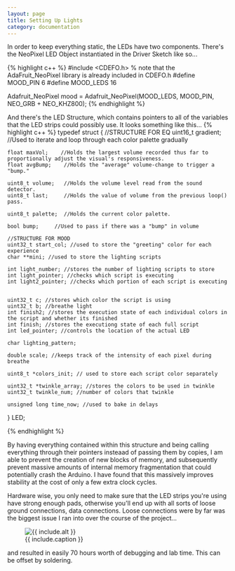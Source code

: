 ```yaml
---
layout: page
title: Setting Up Lights
category: documentation
---
```


In order to keep everything static, the LEDs have two components. There's the NeoPixel LED Object instantiated in the Driver Sketch like so...

{% highlight c++ %}
#include <CDEFO.h> % note that the AdaFruit_NeoPixel library is already included in CDEFO.h
#define MOOD_PIN  6
#define MOOD_LEDS 16

Adafruit_NeoPixel mood = Adafruit_NeoPixel(MOOD_LEDS, MOOD_PIN, NEO_GRB + NEO_KHZ800);
{% endhighlight %}

And there's the LED Structure, which contains pointers to all of the variables that the LED strips could possibly use. It looks something like this...
{% highlight c++ %}
typedef struct {
	//STRUCTURE FOR EQ
	uint16_t gradient; //Used to iterate and loop through each color palette gradually

	float maxVol;    //Holds the largest volume recorded thus far to proportionally adjust the visual's responsiveness.
	float avgBump;    //Holds the "average" volume-change to trigger a "bump."

	uint8_t volume;   //Holds the volume level read from the sound detector.
	uint8_t last;     //Holds the value of volume from the previous loop() pass.

	uint8_t palette;  //Holds the current color palette.

	bool bump;     //Used to pass if there was a "bump" in volume

	//STRUCTURE FOR MOOD
	uint32_t start_col; //used to store the "greeting" color for each experience
	char **mini; //used to store the lighting scripts

	int light_number; //stores the number of lighting scripts to store
	int light_pointer; //checks which script is executing
	int light2_pointer; //checks which portion of each script is executing


	uint32_t c; //stores which color the script is using
	uint32_t b; //breathe light
	int finish2; //stores the execution state of each individual colors in the script and whether its finished
	int finish; //stores the executiong state of each full script
	int led_pointer; //controls the location of the actual LED

	char lighting_pattern;

	double scale; //keeps track of the intensity of each pixel during breathe

	uint8_t *colors_init; // used to store each script color separately

	uint32_t *twinkle_array; //stores the colors to be used in twinkle
	uint32_t twinkle_num; //number of colors that twinkle

	unsigned long time_now; //used to bake in delays
} LED;

{% endhighlight %}

By having everything contained within this structure and being calling everything through their pointers insteaad of passing them by copies,
I am able to prevent the creation of new blocks of memory, 
and subsequently prevent massive amounts of internal memory fragmentation that could potentially crash the Arduino.
I have found that this massively improves stability at the cost of only a few extra clock cycles.

Hardware wise, you only need to make sure that the LED strips you're using have strong enough pads,
otherwise you'll end up with all sorts of loose ground connections, data connections.
Loose connections were by far was the biggest issue I ran into over the course of the project...

<figure>
        <img src="http://127.0.0.1:4000/_assets/images/badpads.jpg" {% if include.alt %} alt="{{ include.alt }}" {% endif %} {% if include.width %} width="{{ include.width }}" {% endif %}/>
        <figcaption>{{ include.caption }}</figcaption>
    </figure>


and resulted in easily 70 hours worth of debugging and lab time. This can be offset by soldering.

